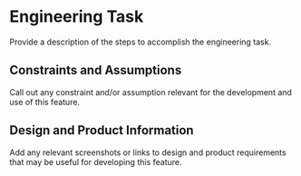 # Engineering Task
Provide a description of the steps to accomplish the engineering task. 

## Constraints and Assumptions
Call out any constraint and/or assumption relevant for the development and use of this feature. 

## Design and Product Information
Add any relevant screenshots or links to design and product requirements that may be useful for developing this feature. 
